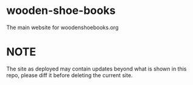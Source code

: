 # wooden-shoe-books
The main website for woodenshoebooks.org

# NOTE
The site as deployed may contain updates beyond what is shown in this repo, please diff it before deleting the current site. 

